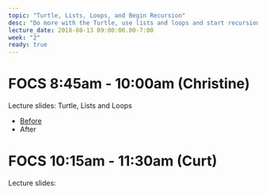 ```yaml
---
topic: "Turtle, Lists, Loops, and Begin Recursion"
desc: "Do more with the Turtle, use lists and loops and start recursion"
lecture_date: 2018-08-13 09:00:00.00-7:00
week: "2"
ready: true
---
```


# FOCS 8:45am - 10:00am (Christine)

Lecture slides: Turtle, Lists and Loops
* [Before](/lecture/)
* After





# FOCS 10:15am - 11:30am (Curt)

Lecture slides: 


